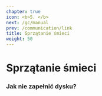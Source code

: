 ```yaml
---
chapter: true
icon: <b>5. </b>
next: /gc/manual
prev: /communication/link
title: Sprzątanie śmieci
weight: 50
---
```


# Sprzątanie śmieci

### Jak nie zapełnić dysku?
